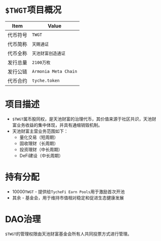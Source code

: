 # `$TWGT`项目概况

|Item | Value|
|--|--|
| 代币符号 | `TWGT` |
| 代币简称 | `天赐通证` |
| 代币全称 | `天池财富创造通证` |
| 发行总量 | `2100万枚` |
| 发行公链 | `Armonia Meta Chain`|
| 代币合约 | `tyche.token` |

# 项目描述

* `$TWGT`属币股同权，是天池财富的治理代币，其价值来源于社区共识，天池财富业务收益的集中体现，并具有通缩销毁机制。
* 天池财富主营业务范围如下：
  - 量化交易（短周期）
  - 固收理财（长周期）
  - 投资理财（中长周期）
  - DeFi建设（中长周期）
  
# 持有分配

* 10000`TWGT` - 提供给`TycheFi Earn Pools`用于激励首次开池
* 其余 - 基金会，用于维持市值相对稳定和促进生态健康发展
  
# DAO治理

`$TWGT`的管理权限由天池财富基金会所有人共同投票方式进行管理。